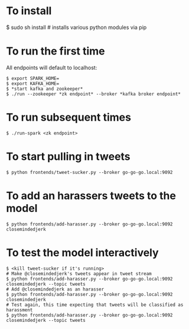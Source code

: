 # To install

$ sudo sh install		# installs various python modules via pip

# To run the first time

All endpoints will default to localhost:<the right port>

    $ export SPARK_HOME=
    $ export KAFKA_HOME=
    $ *start kafka and zookeeper*
    $ ./run --zookeeper *zk endpoint* --broker *kafka broker endpoint*

# To run subsequent times

    $ ./run-spark <zk endpoint>

# To start pulling in tweets

    $ python frontends/tweet-sucker.py --broker go-go-go.local:9092

# To add an harassers tweets to the model

    $ python frontends/add-harasser.py --broker go-go-go.local:9092 closemindedjerk

# To test the model interactively

    $ <kill tweet-sucker if it's running>
    # Make @closemindedjerk's tweets appear in tweet stream
    $ python frontends/add-harasser.py --broker go-go-go.local:9092 closemindedjerk --topic tweets
    # Add @closemindedjerk as an harasser
    $ python frontends/add-harasser.py --broker go-go-go.local:9092 closemindedjerk
    # Test again, this time expecting that tweets will be classified as harassment
    $ python frontends/add-harasser.py --broker go-go-go.local:9092 closemindedjerk --topic tweets
